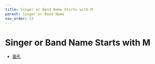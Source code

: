 ```yaml
---
title: Singer or Band Name Starts with M
parent: Singer or Band Name 
nav_order: 13
---
```


# Singer or Band Name Starts with M

- [面孔](Mian_Kong/index.md)

